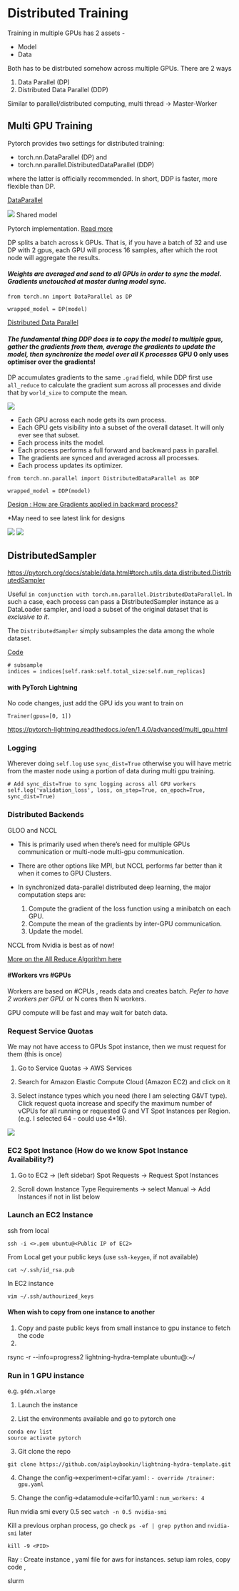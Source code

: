 # Distributed Training
Training in multiple GPUs has 2 assets -

- Model
- Data 

Both has to be distrbuted somehow across multiple GPUs. There are 2 ways

1. Data Parallel (DP)
2. Distributed Data Parallel (DDP)

Similar to parallel/distributed computing, multi thread -> Master-Worker

## Multi GPU Training

Pytorch provides two settings for distributed training: 
 - torch.nn.DataParallel (DP) and 
 - torch.nn.parallel.DistributedDataParallel (DDP)
 
 where the latter is officially recommended. In short, DDP is faster, more flexible than DP.


[DataParallel](https://pytorch.org/docs/stable/generated/torch.nn.DataParallel.html#torch.nn.DataParallel)

<img src="images/1-shared-model.png" />
Shared model

Pytorch implementation. [Read more](https://pytorch.org/docs/stable/nn.html#module-torch.nn.parallel)

DP splits a batch across k GPUs. That is, if you have a batch of 32 and use DP with 2 gpus, each GPU will process 16 samples, after which the root node will aggregate the results.

#### *Weights are averaged and send to all GPUs in order to sync the model. Gradients unctouched at master during model sync.*

```
from torch.nn import DataParallel as DP

wrapped_model = DP(model)
```

[Distributed Data Parallel](https://pytorch.org/tutorials/intermediate/ddp_tutorial.html?highlight=distributed)

#### *The fundamental thing DDP does is to copy the model to multiple gpus, gather the gradients from them, average the gradients to update the model, then synchronize the model over all K processes* GPU 0 only uses optimiser over the gradients!

DP accumulates gradients to the same ```.grad``` field, while DDP first use ```all_reduce``` to calculate the gradient sum across all processes and divide that by ```world_size``` to compute the mean.

<img src="images/2-distributed-dataparallel.png" />

- Each GPU across each node gets its own process.
- Each GPU gets visibility into a subset of the overall dataset. It will only ever see that subset.
- Each process inits the model.
- Each process performs a full forward and backward pass in parallel.
- The gradients are synced and averaged across all processes.
- Each process updates its optimizer.
```
from torch.nn.parallel import DistributedDataParallel as DDP

wrapped_model = DDP(model)
```

[Design : How are Gradients applied in backward process?](https://pytorch.org/docs/stable/notes/ddp.html)

*May need to see latest link for designs

<img src="images/3-all-reduce-1.png" />
<img src="images/4-all-reduce-2.png" />

## DistributedSampler

https://pytorch.org/docs/stable/data.html#torch.utils.data.distributed.DistributedSampler

Useful ```in conjunction with torch.nn.parallel.DistributedDataParallel```. In such a case, each process can pass a DistributedSampler instance as a DataLoader sampler, and load a subset of the original dataset that is *exclusive to it*.

The ```DistributedSampler``` simply subsamples the data among the whole dataset.

[Code](https://github.com/pytorch/pytorch/blob/master/torch/utils/data/distributed.py#L68)

```
# subsample
indices = indices[self.rank:self.total_size:self.num_replicas]
```

#### with PyTorch Lightning

No code changes, just add the GPU ids you want to train on

```Trainer(gpus=[0, 1])```

https://pytorch-lightning.readthedocs.io/en/1.4.0/advanced/multi_gpu.html

### Logging

Wherever doing ```self.log``` use ```sync_dist=True``` otherwise you will have metric from the master node using a portion of data during multi gpu training.

```
# Add sync_dist=True to sync logging across all GPU workers
self.log('validation_loss', loss, on_step=True, on_epoch=True, sync_dist=True)
```

### Distributed Backends

GLOO and NCCL

- This is primarily used when there’s need for multiple GPUs communication or multi-node multi-gpu communication.

- There are other options like MPI, but NCCL performs far better than it when it comes to GPU Clusters.

- In synchronized data-parallel distributed deep learning, the major computation steps are:

    1. Compute the gradient of the loss function using a minibatch on each GPU.
    2. Compute the mean of the gradients by inter-GPU communication.
    3. Update the model.

NCCL from Nvidia is best as of now!

[More on the All Reduce Algorithm here](https://tech.preferred.jp/en/blog/technologies-behind-distributed-deep-learning-allreduce/)



#### #Workers vrs #GPUs

Workers are based on #CPUs , reads data and creates batch. *Pefer to have 2 workers per GPU.* or N cores then N workers.

GPU compute will be fast and may wait for batch data.


### Request Service Quotas
We may not have access to GPUs Spot instance, then we must request for them (this is once)

1. Go to Service Quotas -> AWS Services 

2. Search for Amazon Elastic Compute Cloud (Amazon EC2) and click on it

3. Select instance types which you need (here I am selecting G&VT type). Click request quota increase and specify the maximum number of vCPUs for all running or requested G and VT Spot Instances per Region. (e.g. I selected 64 - could use 4*16).

<img src="images/service_quota.png" />

### EC2 Spot Instance (How do we know Spot Instance Availability?)

1. Go to EC2 -> (left sidebar) Spot Requests -> Request Spot Instances 

2. Scroll down Instance Type Requirements -> select Manual -> Add Instances if not in list below 



### Launch an EC2 Instance

ssh from local
```
ssh -i <>.pem ubuntu@<Public IP of EC2>
```

From Local get your public keys (use ```ssh-keygen```, if not available)
```
cat ~/.ssh/id_rsa.pub
```

In EC2 instance
```
vim ~/.ssh/authourized_keys
```

#### When wish to copy from one instance to another

1. Copy and paste public keys from small instance to gpu instance to fetch the code
2.  

rsync -r --info=progress2 lightning-hydra-template ubuntu@<Public IP of GPU>:~/


### Run in 1 GPU instance 
e.g. ```g4dn.xlarge```

1. Launch the instance 

2. List the environments available and go to pytorch one

```
conda env list
source activate pytorch
```
3. Git clone the repo
```
git clone https://github.com/aiplaybookin/lightning-hydra-template.git
```

4. Change the config->experiment->cifar.yaml : ```- override /trainer: gpu.yaml```

5. Change the config->datamodule->cifar10.yaml : ```num_workers: 4```




Run nvidia smi every 0.5 sec ```watch -n 0.5 nvidia-smi``` 

Kill a previous orphan process, go check
```ps -ef | grep python``` and ```nvidia-smi``` later 

```kill -9 <PID>```


Ray : 
Create instance , yaml file for aws for instances. setup iam roles, copy code , 

slurm 

